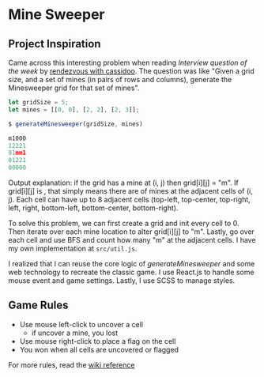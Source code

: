 # Mine Sweeper

## Project Inspiration

Came across this interesting problem when reading _Interview question of the week_ by [rendezvous with cassidoo](https://buttondown.email/cassidoo/archive/we-need-to-do-a-better-job-of-putting-ourselves/). The question was like "Given a grid size, and a set of mines (in pairs of rows and columns), generate the Minesweeper grid for that set of mines".

```js
let gridSize = 5;
let mines = [[0, 0], [2, 2], [2, 3]];

$ generateMinesweeper(gridSize, mines)

m1000
12221
01mm1
01221
00000
```

Output explanation: if the grid has a mine at (i, j) then grid[i][j] = "m". If grid[i][j] is <number>, that simply means there are <number> of mines at the adjacent cells of (i, j). Each cell can have up to 8 adjacent cells (top-left, top-center, top-right, left, right, bottom-left, bottom-center, bottom-right).

To solve this problem, we can first create a grid and init every cell to 0. Then iterate over each mine location to alter grid[i][j] to "m". Lastly, go over each cell and use BFS and count how many "m" at the adjacent cells. I have my own implementation at `src/util.js`.

I realized that I can reuse the core logic of _generateMinesweeper_ and some web technology to recreate the classic game. I use React.js to handle some mouse event and game settings. Lastly, I use SCSS to manage styles.

## Game Rules

- Use mouse left-click to uncover a cell
  - if uncover a mine, you lost
- Use mouse right-click to place a flag on the cell
- You won when all cells are uncovered or flagged

For more rules, read the [wiki reference](<https://en.wikipedia.org/wiki/Minesweeper_(video_game)>)
